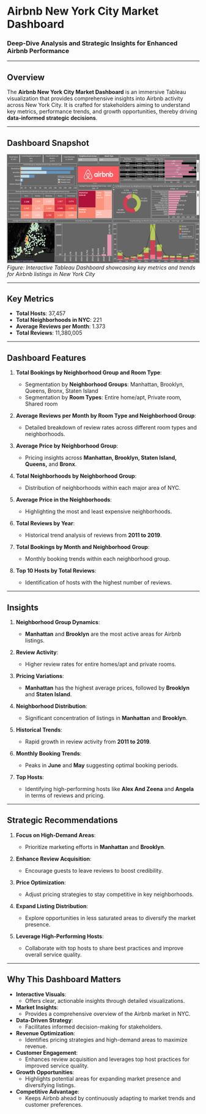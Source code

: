 # **Airbnb New York City Market Dashboard**  
### **Deep-Dive Analysis and Strategic Insights for Enhanced Airbnb Performance**  

---

## **Overview**  
The **Airbnb New York City Market Dashboard** is an immersive Tableau visualization that provides comprehensive insights into Airbnb activity across New York City. It is crafted for stakeholders aiming to understand key metrics, performance trends, and growth opportunities, thereby driving **data-informed strategic decisions**.

---

## **Dashboard Snapshot**  

![Airbnb NYC Dashboard](Dashboard_Image.png)  
*Figure: Interactive Tableau Dashboard showcasing key metrics and trends for Airbnb listings in New York City*  

---

## **Key Metrics**  
- **Total Hosts**: 37,457  
- **Total Neighborhoods in NYC**: 221  
- **Average Reviews per Month**: 1.373  
- **Total Reviews**: 11,380,005  

---

## **Dashboard Features**  

1. **Total Bookings by Neighborhood Group and Room Type**:  
   - Segmentation by **Neighborhood Groups**: Manhattan, Brooklyn, Queens, Bronx, Staten Island  
   - Segmentation by **Room Types**: Entire home/apt, Private room, Shared room  

2. **Average Reviews per Month by Room Type and Neighborhood Group**:  
   - Detailed breakdown of review rates across different room types and neighborhoods.  

3. **Average Price by Neighborhood Group**:  
   - Pricing insights across **Manhattan, Brooklyn, Staten Island, Queens,** and **Bronx**.  

4. **Total Neighborhoods by Neighborhood Group**:  
   - Distribution of neighborhoods within each major area of NYC.  

5. **Average Price in the Neighborhoods**:  
   - Highlighting the most and least expensive neighborhoods.  

6. **Total Reviews by Year**:  
   - Historical trend analysis of reviews from **2011 to 2019**.  

7. **Total Bookings by Month and Neighborhood Group**:  
   - Monthly booking trends within each neighborhood group.  

8. **Top 10 Hosts by Total Reviews**:  
   - Identification of hosts with the highest number of reviews.

---

## **Insights**  

1. **Neighborhood Group Dynamics**:  
   - **Manhattan** and **Brooklyn** are the most active areas for Airbnb listings.  

2. **Review Activity**:  
   - Higher review rates for entire homes/apt and private rooms.  

3. **Pricing Variations**:  
   - **Manhattan** has the highest average prices, followed by **Brooklyn** and **Staten Island**.  

4. **Neighborhood Distribution**:  
   - Significant concentration of listings in **Manhattan** and **Brooklyn**.  

5. **Historical Trends**:  
   - Rapid growth in review activity from **2011 to 2019**.  

6. **Monthly Booking Trends**:  
   - Peaks in **June** and **May** suggesting optimal booking periods.  

7. **Top Hosts**:  
   - Identifying high-performing hosts like **Alex And Zeena** and **Angela** in terms of reviews and pricing.

---

## **Strategic Recommendations**  

1. **Focus on High-Demand Areas**:  
   - Prioritize marketing efforts in **Manhattan** and **Brooklyn**.  

2. **Enhance Review Acquisition**:  
   - Encourage guests to leave reviews to boost credibility.  

3. **Price Optimization**:  
   - Adjust pricing strategies to stay competitive in key neighborhoods.  

4. **Expand Listing Distribution**:  
   - Explore opportunities in less saturated areas to diversify the market presence.  

5. **Leverage High-Performing Hosts**:  
   - Collaborate with top hosts to share best practices and improve overall service quality.  

---

## **Why This Dashboard Matters**  
- **Interactive Visuals**:
     - Offers clear, actionable insights through detailed visualizations.
- **Market Insights**:
     - Provides a comprehensive overview of the Airbnb market in NYC.
- **Data-Driven Strategy**:
     - Facilitates informed decision-making for stakeholders.
- **Revenue Optimization**:
     - Identifies pricing strategies and high-demand areas to maximize revenue.
- **Customer Engagement**:
     - Enhances review acquisition and leverages top host practices for improved service quality.
- **Growth Opportunities**:
     - Highlights potential areas for expanding market presence and diversifying listings.
- **Competitive Advantage**:
     - Keeps Airbnb ahead by continuously adapting to market trends and customer preferences.

